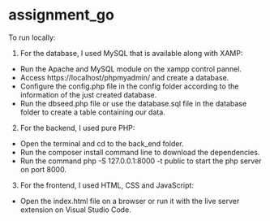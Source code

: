 # assignment_go
To run locally:
1. For the database, I used MySQL that is available along with XAMP:
- Run the Apache and MySQL module on the xampp control pannel.
- Access https://localhost/phpmyadmin/ and create a database.
- Configure the config.php file in the config folder according to the information of the just created database.
- Run the dbseed.php file or use the database.sql file in the database folder to create a table containing our data.

2. For the backend, I used pure PHP:
- Open the terminal and cd to the back_end folder.
- Run the composer install command line to download the dependencies.
- Run the command php -S 127.0.0.1:8000 -t public to start the php server on port 8000.

3. For the frontend, I used HTML, CSS and JavaScript:
- Open the index.html file on a browser or run it with the live server extension on Visual Studio Code.

